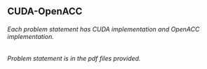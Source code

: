 ## CUDA-OpenACC
###### Each problem statement has CUDA implementation and OpenACC implementation.
###### Problem statement is in the pdf files provided.
